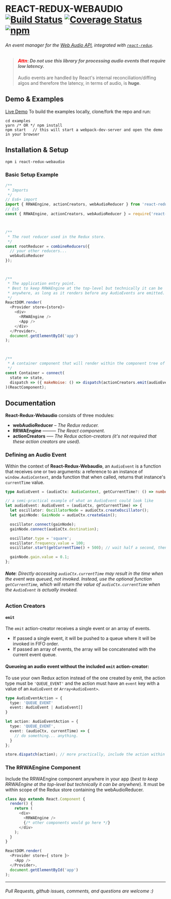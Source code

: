 # REACT-REDUX-WEBAUDIO [![Build Status](https://travis-ci.org/bsaphier/react-redux-webaudio.svg?branch=master)](https://travis-ci.org/bsaphier/react-redux-webaudio) [![Coverage Status](https://coveralls.io/repos/github/bsaphier/react-redux-webaudio/badge.svg?branch=master)](https://coveralls.io/github/bsaphier/react-redux-webaudio) [![npm](https://img.shields.io/npm/v/react-redux-webaudio.svg)](https://www.npmjs.com/package/react-redux-webaudio)
###### An event manager for the [Web Audio API](https://developer.mozilla.org/en-US/docs/Web/API/Web_Audio_API), integrated with [`react-redux`](https://redux.js.org/basics/usagewithreact).

> #### <span style="color:red">***Attn***</span>: *Do not use this library for processing audio events that require low latency.*
> Audio events are handled by React's internal reconciliation/diffing algos and therefore the latency, in terms of audio, is **huge**.

## Demo & Examples
[Live Demo](https://bsaphier.github.io/react-redux-webaudio/examples/public/index.html)
To build the examples locally, clone/fork the repo and run:
```
cd examples
yarn /* OR */ npm install
npm start   // this will start a webpack-dev-server and open the demo in your browser
```

## Installation & Setup
```bash
npm i react-redux-webaudio
```


### Basic Setup Example
```javascript
/**
 * Imports
 */
// Es6+ import
import { RRWAEngine, actionCreators, webAudioReducer } from 'react-redux-webaudio';
// Es5
const { RRWAEngine, actionCreators, webAudioReducer } = require('react-redux-webaudio');



/**
 * The root reducer used in the Redux store.
 */
const rootReducer = combineReducers({
  // your other reducers...
  webAudioReducer
});



/**
 * The application entry point.
 * Best to keep RRWAEngine at the top-level but technically it can be
 * anywhere, as long as it renders before any AudioEvents are emitted.
 */
ReactDOM.render(
  <Provider store={store}>
    <div>
      <RRWAEngine />
      <App />
    </div>
  </Provider>,
  document.getElementById('app')
);



/**
 * A container component that will render within the component tree of <App />
 */
const Container = connect(
  state => state,
  dispatch => ({ makeNoise: () => dispatch(actionCreators.emit(audioEvent)) })
)(ReactComponent);
```


## Documentation

**React-Redux-Webaudio** consists of three modules:
- **webAudioReducer** – *The Redux reducer.*
- **RRWAEngine** –––––– *The React component.*
- **actionCreators** ––– *The Redux action-creators (it's not required that these action creators are used).*


### Defining an Audio Event
Within the context of **React-Redux-Webaudio**, an `AudioEvent` is a function that receives one or two arguments: a reference to an instance of `window.AudioContext`, anda function that when called, returns that instance's `currentTime` value.

```ts
type AudioEvent = (audioCtx: AudioContext, getCurrentTime?: () => number) => void | any;

// a semi-practical example of what an AudioEvent could look like
let audioEvent: AudioEvent = (audioCtx, getCurrentTime) => {
  let oscillator: OscillatorNode = audioCtx.createOscillator();
  let gainNode: GainNode = audioCtx.createGain();

  oscillator.connect(gainNode);
  gainNode.connect(audioCtx.destination);

  oscillator.type = 'square';
  oscillator.frequency.value = 100;
  oscillator.start(getCurrentTime() + 500); // wait half a second, then make sound.

  gainNode.gain.value = 0.1;
};
```
###### ***Note***: Directly accessing `audioCtx.currentTime` may result in the time when the event was queued, not invoked. Instead, use the optional function `getCurrentTime`, which will return the value of `audioCtx.currentTime` when the `AudioEvent` is actually invoked.

### Action Creators
#### `emit`
The `emit` action-creator receives a single event or an array of events.
- If passed a single event, it will be pushed to a queue where it will be invoked in FIFO order.
- If passed an array of events, the array will be concatenated with the current event queue.

#### Queueing an audio event without the included `emit` action-creator:
To use your own Redux action instead of the one created by emit, the action type must be `'QUEUE_EVENT'` and the action must have an `event` key with a value of an `AudioEvent` or `Array<AudioEvent>`.

```ts
type AudioEventAction = {
  type: 'QUEUE_EVENT'
  event: AudioEvent | AudioEvent[]
}

let action: AudioEventAction = {
  type: 'QUEUE_EVENT',
  event: (audioCtx, currentTime) => {
    // do something... anything.
  }
};

store.dispatch(action); // more practically, include the action within a mapDispatchToProps function.
```


### The RRWAEngine Component
Include the RRWAEngine component anywhere in your app (*best to keep RRWAEngine at the top-level but technically it can be anywhere*). It must be within scope of the Redux store containing the webAudioReducer.
```js
class App extends React.Component {
  render() {
    return (
      <div>
        <RRWAEngine />
        {/* other components would go here */}
      </div>
    );
  }
}

ReactDOM.render(
  <Provider store={ store }>
    <App />
  </Provider>,
  document.getElementById('app')
);
```

---

###### *Pull Requests, github issues, comments, and questions are welcome* :)
